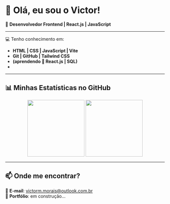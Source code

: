 # 👋 Olá, eu sou o Victor!  

🎯 **Desenvolvedor Frontend | React.js | JavaScript**  

---

💻 Tenho conhecimento em:  
- **HTML | CSS | JavaScript | Vite**
- **Git | GitHub | Tailwind CSS**
- **(aprendendo 🚀 React.js | SQL)**
- 
---

## 📊 Minhas Estatísticas no GitHub  

<div align="center">
  <img height="180em" src="https://github-readme-stats.vercel.app/api?username=VictorMorais-code&show_icons=true&theme=react" />
  <img height="180em" src="https://github-readme-stats.vercel.app/api/top-langs/?username=VictorMorais-code&layout=compact&langs_count=7&theme=react"/>
</div>

---

## 📫 Onde me encontrar?  
📩 **E-mail**: victorm.morais@outlook.com.br  
🚀 **Portfólio**: em construção...
